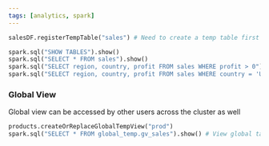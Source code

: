 ```yaml
---
tags: [analytics, spark]
---
```


````python
salesDF.registerTempTable("sales") # Need to create a temp table first

spark.sql("SHOW TABLES").show()
spark.sql("SELECT * FROM sales").show()
spark.sql("SELECT region, country, profit FROM sales WHERE profit > 0").show()
spark.sql("SELECT region, country, profit FROM sales WHERE country = 'United States'").show()
````

### Global View

Global view can be accessed by other users across the cluster as well

````python
products.createOrReplaceGlobalTempView("prod")
spark.sql("SELECT * FROM global_temp.gv_sales").show() # View global tables
````
